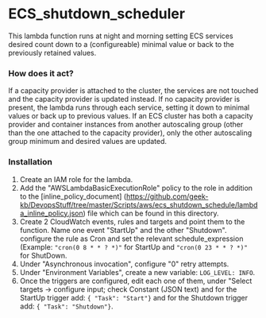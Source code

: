 # ECS_shutdown_scheduler

This lambda function runs at night and morning setting ECS services desired count down to a (configureable) minimal value or back to the previously retained values.

### How does it act?

If a capacity provider is attached to the cluster, the services are not touched and the capacity provider is updated instead.
If no capacity provider is present, the lambda runs through each service, setting it down to minimal values or back up to previous values.
If an ECS cluster has both a capacity provider and container instances from another autoscaling group (other than the one attached to the capacity provider),
only the other autoscaling group minimum and desired values are updated.

### Installation

1. Create an IAM role for the lambda.
2. Add the "AWSLambdaBasicExecutionRole" policy to the role in addition to the [inline\_policy_document] (https://github.com/geek-kb/DevopsStuff/tree/master/Scripts/aws/ecs_shutdown_schedule/lambda_inline_policy.json) file which can be found in this directory.
3. Create 2 CloudWatch events, rules and targets and point them to the function. Name one event "StartUp" and the other "Shutdown". configure the rule as Cron and set the relevant schedule_expression (Example: `"cron(0 8 * * ? *)"` for StartUp and `"cron(0 23 * * ? *)"` for ShutDown.
4. Under "Asynchronous invocation", configure "0" retry attempts.
5. Under "Environment Variables", create a new variable: `LOG_LEVEL: INFO`.
6. Once the triggers are configured, edit each one of them, under "Select targets -> configure input; check Constant (JSON text) and for the StartUp trigger add: `{ "Task": "Start"}` and for the Shutdown trigger add: `{ "Task": "Shutdown"}`.
